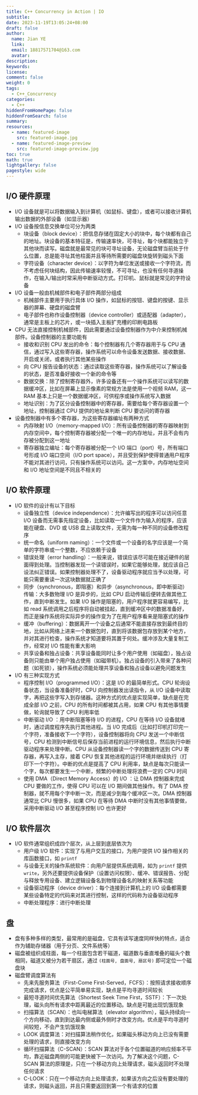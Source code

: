 ```yaml
---
title: C++ Concurrency in Action | IO
subtitle:
date: 2023-11-19T13:05:24+08:00
draft: false
author:
  name: Jian YE
  link:
  email: 18817571704@163.com
  avatar:
description:
keywords:
license:
comment: false
weight: 0
tags:
  - C++_Concurrency
categories:
  - C++
hiddenFromHomePage: false
hiddenFromSearch: false
summary:
resources:
  - name: featured-image
    src: featured-image.jpg
  - name: featured-image-preview
    src: featured-image-preview.jpg
toc: true
math: true
lightgallery: false
pagestyle: wide
---
```


## I/O 硬件原理

* I/O 设备就是可以将数据输入到计算机（如鼠标、键盘），或者可以接收计算机输出数据的外部设备（如显示器）
* I/O 设备按信息交换单位可分为两类
  * 块设备（block device）：把信息存储在固定大小的块中，每个块都有自己的地址。块设备的基本特征是，传输速率快，可寻址，每个块都能独立于其他块而读写。磁盘就是最常见的块可寻址设备，无论磁盘臂当前处于什么位置，总是能寻址其他柱面并且等待所需要的磁盘块旋转到磁头下面
  * 字符设备（character device）：以字符为单位发送或接收一个字符流，而不考虑任何块结构，因此传输速率较慢，不可寻址，也没有任何寻道操作，在输入/输出时常采用中断驱动方式。打印机、鼠标就是常见的字符设备
* I/O 设备一般由机械部件和电子部件两部分组成
  * 机械部件主要用于执行具体 I/O 操作，如鼠标的按钮、键盘的按键、显示器的屏幕、硬盘的磁盘臂
  * 电子部件也称作设备控制器（device controller）或适配器（adapter），通常是主板上的芯片，或一块插入主板扩充槽的印刷电路板
* CPU 无法直接控制机械部件，因此需要通过设备控制器作为中介来控制机械部件。设备控制器的主要功能有
  * 接收和识别 CPU 发出的命令：每个控制器有几个寄存器用于与 CPU 通信，通过写入这些寄存器，操作系统可以命令设备发送数据、接收数据、开启或关闭，或者执行其他某些操作
  * 向 CPU 报告设备的状态：通过读取这些寄存器，操作系统可以了解设备的状态，是否准备好接收一个新的命令等
  * 数据交换：除了控制寄存器外，许多设备还有一个操作系统可以读写的数据缓冲区，比如在屏幕上显示像素的常规方法是使用一个视频 RAM，这一 RAM 基本上只是一个数据缓冲区，可供程序或操作系统写入数据
  * 地址识别：为了区分设备控制器中的寄存器，需要给每个寄存器设置一个地址，控制器通过 CPU 提供的地址来判断 CPU 要访问的寄存器
* 设备控制器中有多个寄存器，为这些寄存器编址有两种方式
  * 内存映射 I/O（memory-mapped I/O）：所有设备控制器的寄存器映射到内存空间中，每个控制寄存器被分配一个唯一的内存地址，并且不会有内存被分配到这一地址
  * 寄存器独立编址：每个寄存器被分配一个 I/O 端口（port）号，所有端口号形成 I/O 端口空间（I/O port space），并且受到保护使得普通用户程序不能对其进行访问，只有操作系统可以访问。这一方案中，内存地址空间和 I/O 地址空间是不同且不相关的

## I/O 软件原理

* I/O 软件的设计有以下目标
  * 设备独立性（device independence）：允许编写出的程序可以访问任意 I/O 设备而无需事先指定设备，比如读取一个文件作为输入的程序，应该能在硬盘、DVD 或 USB 盘上读取文件，无需为每一种不同的设备修改程序
  * 统一命名（uniform naming）：一个文件或一个设备的名字应该是一个简单的字符串或一个整数，不应依赖于设备
  * 错误处理（error handling）：一般来说，错误应该尽可能在接近硬件的层面得到处理。当控制器发现一个读错误时，如果它能够处理，就应该自己设法纠正错误。如果控制器处理不了，设备驱动程序就应当予以处理，可能只需要重读一次这块数据就正确了
  * 同步（synchronous，即阻塞）和异步（asynchronous，即中断驱动）传输：大多数物理 I/O 是异步的，比如 CPU 启动传输后便转去做其他工作，直到中断发生。如果 I/O 操作是阻塞的，用户程序就更容易编写，比如 read 系统调用之后程序将自动被挂起，直到缓冲区中的数据准备好，而正是操作系统将实际异步的操作变为了在用户程序看来是阻塞式的操作
  * 缓冲（buffering）：数据离开一个设备之后通常不能直接存放到最终目的地，比如从网络上进来一个数据包时，直到将该数据包存放到某个地方，并对其进行检查，操作系统才知道要将其置于何处。缓冲涉及大量复制工作，经常对 I/O 性能有重大影响
  * 共享设备和独占设备：共享设备能同时让多个用户使用（如磁盘），独占设备则只能由单个用户独占使用（如磁带机）。独占设备的引入带来了各种问题（如死锁），操作系统必须能处理共享设备和独占设备以避免问题发生
* I/O 有三种实现方式
  * 程序控制 I/O（programmed I/O）：这是 I/O 的最简单形式。CPU 轮询设备状态，当设备准备好时，CPU 向控制器发出读指令，从 I/O 设备中读取字，再把这些字写入到存储器。这种方式的优点是实现简单，缺点是在完成全部 I/O 之前，CPU 的所有时间都被其占用，如果 CPU 有其他事情要做，轮询就导致了 CPU 利用率低
  * 中断驱动 I/O ：用中断阻塞等待 I/O 的进程，CPU 在等待 I/O 设备就绪时，通过调度程序先执行其他进程。当 I/O 完成后（比如打印机打印完一个字符，准备接收下一个字符），设备控制器将向 CPU 发送一个中断信号，CPU 检测到中断信号后保存当前进程的运行环境信息，然后执行中断驱动程序来处理中断。CPU 从设备控制器读一个字的数据传送到 CPU 寄存器，再写入主存，接着 CPU 恢复其他进程的运行环境并继续执行（打印下一个字符）。中断的优点是提高了 CPU 利用率，缺点是每次只能读一个字，每次都要发生一个中断，频繁的中断处理将浪费一定的 CPU 时间
  * 使用 DMA（Direct Memory Access）的 I/O ：让 DMA 控制器来完成 CPU 要做的工作，使得 CPU 可以在 I/O 期间做其他操作。有了 DMA 控制器，就不用每个字中断一次，而是减少到每个缓冲区一次。DMA 控制器通常比 CPU 慢很多，如果 CPU 在等待 DMA 中断时没有其他事情要做，采用中断驱动 I/O 甚至程序控制 I/O 也许更好

## I/O 软件层次

* I/O 软件通常组织成四个层次，从上层到底层依次为
  * 用户级 I/O 软件：实现了与用户交互的接口，为用户提供 I/O 操作相关的库函数接口，如 `printf`
  * 与设备无关的操作系统软件：向用户层提供系统调用，如为 `printf` 提供 `write`，另外还要提供设备保护（设置访问权限）、缓冲、错误报告、分配与释放专用设备、建立逻辑设备名到物理设备名的映射关系等功能
  * 设备驱动程序（device driver）：每个连接到计算机上的 I/O 设备都需要某些设备特定的代码来对其进行控制，这样的代码称为设备驱动程序
  * 中断处理程序：进行中断处理

## 盘

* 盘有多种多样的类型，最常用的是磁盘，它具有读写速度同样快的特点，适合作为辅助存储器（用于分页、文件系统等）
* 磁盘被组织成柱面，每一个柱面包含若干磁道，磁道数与垂直堆叠的磁头个数相同，磁道又被分为若干扇区，通过 `(柱面号, 盘面号, 扇区号)` 即可定位一个磁盘块
* 磁盘臂调度算法有
  * 先来先服务算法（First-Come First-Served，FCFS）：按照请求接收顺序完成请求，优点是公平简单易实现，缺点是平均寻道时间较长
  * 最短寻道时间优先算法（Shortest Seek Time First，SSTF）：下一次处理，磁头向所有请求中距离最近的位置移动。缺点是可能出现饥饿现象
  * 扫描算法（SCAN）：也叫电梯算法（elevator algorithm），磁头持续向一个方向移动，直到到达最内侧或最外侧时才改变方向。优点是平均寻道时间较短，不会产生饥饿现象
  * LOOK 调度算法：对扫描算法稍作优化，如果磁头移动方向上已没有需要处理的请求，则直接改变方向
  * 循环扫描算法（C-SCAN）：SCAN 算法对于各个位置磁道的响应频率不平均，靠近磁盘两侧的可能更快被下一次访问。为了解决这个问题，C-SCAN 算法的原理是，只在一个移动方向上处理请求，磁头返回时不处理任何请求
  * C-LOOK：只在一个移动方向上处理请求，如果该方向之后没有要处理的请求，则磁头返回，并且只需要返回到第一个有请求的位置
